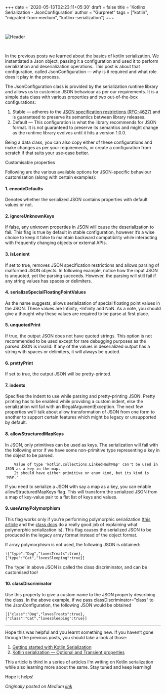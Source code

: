 +++
date = '2020-05-13T02:23:11+05:30'
draft = false
title = 'Kotlinx Serialization - JsonConfiguration'
author = "Gurpreet"
tags = ["kotlin", "migrated-from-medium", "kotlinx-serialization"]
+++

<br>

![Header](/assets/posts/kotlinx-serialization/banner-kotlin-mobile.webp)

<br>

In the previous posts we learned about the basics of kotlin serialization. We instantiated a Json object, passing it a configuration and used it to perform serialization and deserialization operations. This post is about that configuration, called JsonConfiguration — why is it required and what role does it play in the process.

The JsonConfiguration class is provided by the serialization runtime library and allows us to customise JSON behaviour as per our requirements. It is a simple data class with various properties and two out-of-the-box configurations:

1. Stable — adheres to the [JSON specification restrictions (RFC-4627)](https://datatracker.ietf.org/doc/html/rfc4627) and is guaranteed to preserve its semantics between library releases.
2. Default — This configuration is what the library recommends for JSON format. It is not guaranteed to preserve its semantics and might change as the runtime library evolves until it hits a version 1.0.0.

Being a data class, you can also copy either of these configurations and make changes as per your requirements, or create a configuration from scratch if that suits your use-case better.

Customisable properties

Following are the various available options for JSON-specific behaviour customisation (along with certain examples):

#### 1. encodeDefaults

Denotes whether the serialized JSON contains properties with default values or not.

#### 2. ignoreUnknownKeys

If false, any unknown properties in JSON will cause the deserialization to fail. This flag is true by default in stable configuration, however it’s a wise choice to keep it false to maintain backward compatibility while interacting with frequently changing objects or external APIs.

#### 3. isLenient

If set to true, removes JSON specification restrictions and allows parsing of malformed JSON objects. In following example, notice how the input JSON is unquoted, yet the parsing succeeds.
However, the parsing will still fail if any string values has spaces or delimiters.

#### 4. serializeSpecialFloatingPointValues

As the name suggests, allows serialization of special floating point values in the JSON. These values are Infinity, -Infinity and NaN. As a note, you should give a thought why these values are required to be parse at first place.

#### 5. unquotedPrint

If true, the output JSON does not have quoted strings. This option is not recommended to be used except for rare debugging purposes as the parsed JSON is invalid.
If any of the values in deserialized output has a string with spaces or delimiters, it will always be quoted.

#### 6. prettyPrint

If set to true, the output JSON will be pretty-printed.

#### 7. indents

Specifies the indent to use while parsing and pretty-printing JSON. Pretty printing has to be enabled while providing a custom indent, else the serialization will fail with an IllegalArgumentException.
The next few properties we’ll talk about allow transformation of JSON from one form to another to support certain features which might be legacy or unsupported by default.

#### 8. allowStructuredMapKeys

In JSON, only primitives can be used as keys. The serialization will fail with the following error if we have some non-primitive type representing a key in the object to be parsed.

```
    Value of type 'kotlin.collections.LinkedHashMap' can't be used in JSON as a key in the map.
    It should have either primitive or enum kind, but its kind is 'MAP.'
```

If you need to serialize a JSON with say a map as a key, you can enable allowStructuredMapKeys flag. This will transform the serialized JSON from a map of key-value pair to a flat list of keys and values.

#### 9. useArrayPolymorphism

This flag works only if you’re performing polymorphic serialization ([this article](https://github.com/Kotlin/kotlinx.serialization/blob/master/docs/polymorphism.md#multiplatform-polymorphic-serialization) and the [class docs](https://github.com/Kotlin/kotlinx.serialization/blob/master/runtime/commonMain/src/kotlinx/serialization/Polymorphic.kt#L23) do a really good job of explaining what polymorphic serialization is). This flag causes the serialized JSON to be produced in the legacy array format instead of the object format.

If array polymorphism is not used, the following JSON is obtained:

```
[{"type":"Dog","lovesTreats":true},{"type":"Cat","lovesSleeping":true}]
```

  The ‘type’ in above JSON is called the class discriminator, and can be customised too!

#### 10. classDiscriminator

Use this property to give a custom name to the JSON property describing the class. In the above example, if we pass classDiscriminator=”class” to the JsonConfiguration, the following JSON would be obtained

```
[{"class":"Dog","lovesTreats":true},{"class":"Cat","lovesSleeping":true}]
```

-----

Hope this was helpful and you learnt something new. If you haven’t gone through the previous posts, you should take a look at those: 

1. [Getting started with Kotlin Serialization](/posts/kotlinx-serialization-getting-started/)
2. [Kotlin serialization — Optional and Transient properties](/posts/kotlinx-serialization-optional-and-transient-properties/)

This article is third in a series of articles I’m writing on Kotlin serialization while also learning more about the same. Stay tuned and keep learning!

Hope it helps!

*Originally posted on Medium [link](https://medium.com/@gurpreetsk/kotlin-serialization-optional-and-transient-properties-b3da3247e112)*

